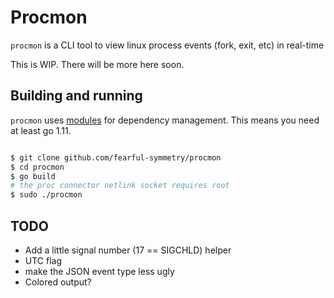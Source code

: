 # Procmon

`procmon` is a CLI tool to view linux process events (fork, exit, etc) in real-time

This is  WIP. There will be more here soon.


## Building and running

`procmon` uses [modules](https://github.com/golang/go/wiki/Modules) for dependency management. This means you need at least go 1.11.

```bash

$ git clone github.com/fearful-symmetry/procmon
$ cd procmon
$ go build
# the proc connector netlink socket requires root
$ sudo ./procmon

```


## TODO

- Add a little signal number (17 == SIGCHLD) helper
- UTC flag
- make the JSON event type less ugly
- Colored output?